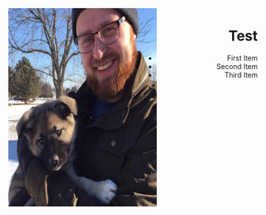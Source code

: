 <img align="left" width="300" height="400" src= "/docs/assets/Eowyn.jpg">
<h1 style="text-align: right;">Test</h1>
<ul style = "text-align: right; list-style-type:disc">

<li>First Item</li>

<li>Second Item</li>

<li>Third Item</li>

</ul>    
